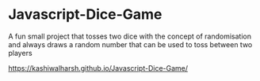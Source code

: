# Javascript-Dice-Game
A fun small project that tosses two dice with the concept of randomisation and always draws a random number that can be used to toss between two players


https://kashiwalharsh.github.io/Javascript-Dice-Game/

